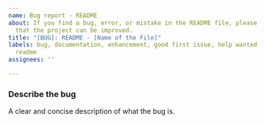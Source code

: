 ```yaml
---
name: Bug report - README
about: If you find a bug, error, or mistake in the README file, please report it so
  that the project can be improved.
title: "[BUG]: README - [Name of the File]"
labels: bug, documentation, enhancement, good first issue, help wanted, markdown,
  readme
assignees: ''

---
```


### **Describe the bug**

A clear and concise description of what the bug is.
